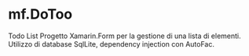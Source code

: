 # mf.DoToo
Todo List 
Progetto Xamarin.Form per la gestione di una lista di elementi.
Utilizzo di database SqlLite, dependency injection con AutoFac.

